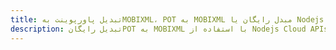 ---title: تبدیل پاورپوینت بهMOBIXML، POT به MOBIXML مبدل رایگان یا Nodejs SDKdescription: تبدیل رایگانPOT به MOBIXML با استفاده از Nodejs Cloud APIs & SDK. همچنین اسناد Microsoft PowerPoint را در Cloud ایجاد، ویرایش و رندر کنید.---